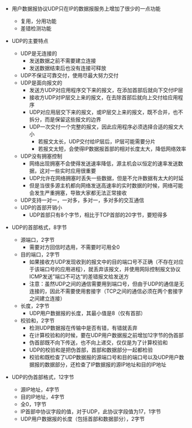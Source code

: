 + 用户数据报协议UDP只在IP的数据报服务上增加了很少的一点功能
  + 复用，分用功能
  + 差错检测功能

+ UDP的主要特点
  + UDP是无连接的
    + 发送数据之前不需要建立连接
    + 发送数据结束后也没有连接可释放
  + UDP不保证可靠交付，使用尽最大努力交付
  + UDP是面向报文的
    + 发送方UDP对应用程序交下来的报文，在添加首部后就向下交付IP层
    + 接收方UDP对IP层交上来的报文，在去除首部后就向上交付给应用程序
    + UDP对应用层交下来的报文，或IP层交上来的报文，既不合并，也不拆分，而是保留这些报文的边界
    + UDP一次交付一个完整的报文，因此应用程序必须选择合适的报文大小
      + 若报文太长，UDP交付给IP层后，IP层可能需要分片
      + 若报文太短，会使得IP数据报首部的相对长度太大，降低网络效率
  + UDP没有拥塞控制
    + 网络出现拥塞不会使得发送速率降低，源主机会以恒定的速率发送数据，这对一些实时应用很重要
    + UDP允许在网络拥塞时丢失一些数据，但是不允许数据有太大的时延
    + 但是当很多源主机都向网络发送高速率的实时数据的时候，网络可能会发生严重拥塞，导致大家都无法正常接收
  + UDP支持一对一，一对多，多对一，多对多的交互通信
  + UDP的首部开销小
    + UDP首部只有8个字节，相比于TCP首部的20字节，要短得多
  
+ UDP的首部格式，8字节
  + 源端口，2字节
    + 需要对方回信时选用，不需要时可用全0
  + 目的端口，2字节
    + 如果接收方UDP发现收到的报文中的目的端口号不正确（不存在对应于该端口号的应用进程），就丢弃该报文，并使用网际控制报文协议ICMP发送”端口不可达“的差错报文给发送方
    + 注意：虽然UDP之间的通信需要用到端口号，但由于UDP的通信是无连接的，因此不需要使用套接字（TCP之间的通信必须在两个套接字之间建立连接）
  + 长度，2字节
    + UDP用户数据报的长度，其最小值是8（仅有首部）
  + 校验和，2字节
    + 检测UDP数据报在传输中是否有错，有错就丢弃
    + 在计算校验和的时候，要在UDP用户数据报之前增加12字节的伪首部
    + 伪首部既不向下传送，也不向上递交，仅仅是为了计算校验和
    + UDP的校验和是把伪首部，首部和数据部分一起都检验
    + 校验和既检查了UDP数据报的源端口号和目的端口号以及UDP用户数据报的数据部分，还检查了IP数据报的源IP地址和目的IP地址

+ UDP的伪首部格式，12字节
  + 源IP地址，4字节
  + 目的IP地址，4字节
  + 全0，1字节
  + IP首部中协议字段的值，对于UDP，此协议字段值为17，1字节
  + UDP用户数据报的长度（包括首部和数据部分），2字节
